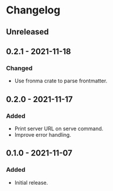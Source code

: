 # Changelog

## Unreleased

## 0.2.1 - 2021-11-18

### Changed

- Use fronma crate to parse frontmatter.

## 0.2.0 - 2021-11-17

### Added

- Print server URL on serve command.
- Improve error handling.

## 0.1.0 - 2021-11-07

### Added

- Initial release.
